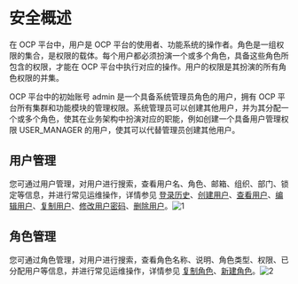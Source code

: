 # 安全概述

在 OCP 平台中，用户是 OCP 平台的使用者、功能系统的操作者。角色是一组权限的集合，是权限的载体。每个用户都必须扮演一个或多个角色，具备这些角色所包含的权限，才能在 OCP 平台中执行对应的操作。用户的权限是其扮演的所有角色权限的并集。

OCP 平台中的初始账号 admin 是一个具备系统管理员角色的用户，拥有 OCP 平台所有集群和功能模块的管理权限。系统管理员可以创建其他用户，并为其分配一个或多个角色，使其在业务架构中扮演对应的职能，例如创建一个具备用户管理权限 USER_MANAGER 的用户，使其可以代替管理员创建其他用户。

## 用户管理

您可通过用户管理，对用户进行搜索，查看用户名、角色、邮箱、组织、部门、锁定等信息，并进行常见运维操作，详情参见 [登录历史](10.using-system-management/11.logon-history.md)、[创建用户](10.using-system-management/5.create-user.md)、[查看用户](10.using-system-management/6.view-users.md)、[编辑用户](10.using-system-management/7.edit-a-user.md)、[复制用户](10.using-system-management/8.copy-user.md)、[修改用户密码](10.using-system-management/9.change-user-password.md)、[删除用户](10.using-system-management/10.delete-a-user.md)。![1](https://help-static-aliyun-doc.aliyuncs.com/assets/img/zh-CN/5916260261/p266245.png)

## 角色管理

您可通过角色管理，对用户进行搜索，查看角色名称、说明、角色类型、权限、已分配用户等信息，并进行常见运维操作，详情参见 [复制角色](10.using-system-management/4.copy-role.md)、[新建角色](10.using-system-management/2.create-role.md)。![2](https://help-static-aliyun-doc.aliyuncs.com/assets/img/zh-CN/5916260261/p266246.png)

